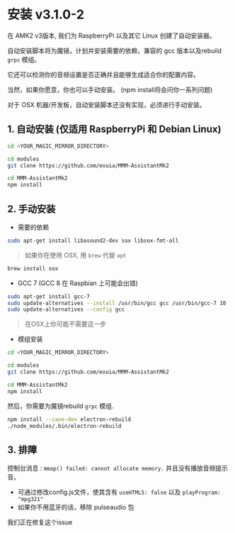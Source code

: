 # 安装 v3.1.0-2

在 AMK2 v3版本, 我们为 RaspberryPi 以及其它 Linux 创建了自动安装器。

自动安装脚本将为魔镜，计划并安装需要的依赖，兼容的 gcc 版本以及rebuild `grpc` 模组。

它还可以检测你的音频设置是否正确并且能够生成适合你的配置内容。

当然，如果你愿意，你也可以手动安装。 (npm install将会问你一系列问题)

对于 OSX 机器/开发板，自动安装脚本还没有实现，必须进行手动安装。

## 1. 自动安装 (仅适用 RaspberryPi 和 Debian Linux)
```sh
cd <YOUR_MAGIC_MIRROR_DIRECTORY>

cd modules
git clone https://github.com/eouia/MMM-AssistantMk2

cd MMM-AssistantMk2
npm install

```

## 2. 手动安装

- 需要的依赖
```sh
sudo apt-get install libasound2-dev sox libsox-fmt-all
```
> 如果你在使用 OSX, 用 `brew` 代替 `apt`

```sh
brew install sox
```
- GCC 7 (GCC 8 在 Raspbian 上可能会出错)
```sh
sudo apt-get install gcc-7
sudo update-alternatives --install /usr/bin/gcc gcc /usr/bin/gcc-7 10
sudo update-alternatives --config gcc
```
> 在OSX上你可能不需要这一步

- 模组安装
```sh
cd <YOUR_MAGIC_MIRROR_DIRECTORY>

cd modules
git clone https://github.com/eouia/MMM-AssistantMk2

cd MMM-AssistantMk2
npm install
```

然后，你需要为魔镜rebuild `grpc` 模组.
```sh
npm install --save-dev electron-rebuild
./node_modules/.bin/electron-rebuild
```

## 3. 排障
控制台消息 : ```mmap() failed: cannot allocate memory.``` 并且没有播放音频提示音。
* 可通过修改config.js文件，使其含有 `useHTML5: false` 以及 `playProgram: "mpg321"` 
* 如果你不用蓝牙的话，移除 pulseaudio 包

我们正在修复这个issue
